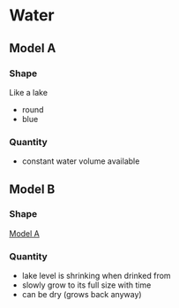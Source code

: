 # Water

## Model A

### Shape

Like a lake

* round
* blue

### Quantity

* constant water volume available

## Model B

### Shape

[Model A](#Model-A)

### Quantity

* lake level is shrinking when drinked from
* slowly grow to its full size with time
* can be dry (grows back anyway)
